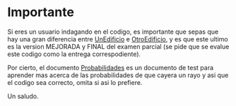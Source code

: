 # Importante

Si eres un usuario indagando en el codigo, es importante que sepas que hay una gran diferencia entre [UnEdificio](/entregas/roseteEirik/retos/ExamenParcial/UnEdificio.java) e [OtroEdificio](/entregas/roseteEirik/retos/ExamenParcial/OtroEdificio.java), y es que este ultimo es la version MEJORADA y FINAL del examen parcial (se pide que se evalue este codigo como la entrega correspodiente).

Por cierto, el documento [Probabilidades](/entregas/roseteEirik/retos/ExamenParcial/Probabilidades.java) es un documento de test para aprender mas acerca de las probabilidades de que cayera un rayo y asi que el codigo sea correcto, omita si asi lo prefiere.

Un saludo.